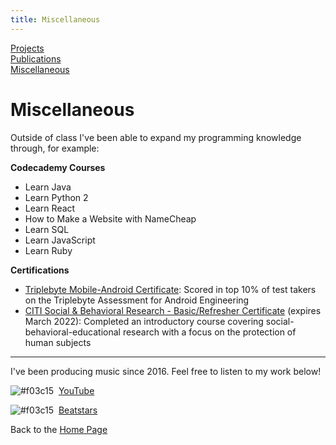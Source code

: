 ```yaml
---
title: Miscellaneous
---
```

[Projects](/projects/projects.md)  
[Publications](/publications/publications.md)  
[Miscellaneous](/miscellaneous/miscellaneous.md)  


# Miscellaneous
Outside of class I've been able to expand my programming knowledge through, for example:

**Codecademy Courses**
- Learn Java
- Learn Python 2
- Learn React
- How to Make a Website with NameCheap
- Learn SQL
- Learn JavaScript
- Learn Ruby

**Certifications**
- [Triplebyte Mobile-Android Certificate](https://triplebyte.com/tb/nathan-james-basa-ygvdkop/certificate/track/android): Scored in top 10% of test takers on the Triplebyte Assessment for Android Engineering
- [CITI Social & Behavioral Research - Basic/Refresher Certificate](https://www.citiprogram.org/verify/?w21eb9426-10f5-44a4-9dfd-ed4384475c20-31095841) (expires March 2022): Completed an introductory course covering social-behavioral-educational research with a focus on the protection of human subjects

---
I've been producing music since 2016. Feel free to listen to my work below!

![#f03c15](https://via.placeholder.com/15/f03c15/000000?text=+) &nbsp;[YouTube](https://youtube.com/user/therealjamestar)

![#f03c15](https://via.placeholder.com/15/f03c15/000000?text=+) &nbsp;[Beatstars](https://jamestar.beatstars.com/)




Back to the [Home Page](/)
